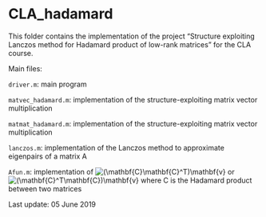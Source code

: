 # CLA_hadamard

This folder contains the implementation of the project “Structure exploiting Lanczos method for Hadamard product of low-rank matrices” for the CLA course.

Main files:

```driver.m```: main program

```matvec_hadamard.m```: implementation of the structure-exploiting matrix vector multiplication

```matmat_hadamard.m```: implementation of the structure-exploiting matrix vector multiplication

```lanczos.m```: implementation of the Lanczos method to approximate eigenpairs of a matrix A

```Afun.m```: implementation of <img src="https://latex.codecogs.com/svg.latex?(\mathbf{C}\mathbf{C}^T)\mathbf{v}" title="(\mathbf{C}\mathbf{C}^T)\mathbf{v}" />
or <img src="https://latex.codecogs.com/svg.latex?(\mathbf{C}\mathbf{C}^T)\mathbf{v}" title="(\mathbf{C}^T\mathbf{C})\mathbf{v}" /> where C is the Hadamard product between two matrices

Last update: 05 June 2019
